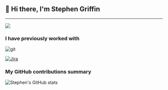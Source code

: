## 👋 Hi there, I'm Stephen Griffin

---

![](https://komarev.com/ghpvc/?username=Stephen-Griffin&color=red)

<h3>I have previously worked with</h3>
<p>
  <img alt="git" src="https://img.shields.io/badge/-Git-F05032?style=flat-square&logo=git&logoColor=white" />
  

</p>

[![Jira](https://img.shields.io/badge/Jira-0052CC?logo=jira&logoColor=fff)](#)

<h3>My GitHub contributions summary</h3>

![Stephen's GitHub stats](https://github-readme-stats.vercel.app/api?username=Stephen-Griffin&hide_border=true&show_icons=true&bg_color=151515&title_color=fb4362&icon_color=fb4362&text_bold=false&text_color=9e9e9e)

